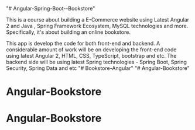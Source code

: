"# Angular-Spring-Boot--Bookstore" 

This is a course about building a E-Commerce website using Latest Angular 2 and Java , Spring Framework Ecosystem, MySQL technologies and more.
 Specifically, it's about building an online bookstore. 
 
 This app is develop the code for both front-end and backend.
 A considerable amount of work will be on developing the front-end code using latest Angular 2, HTML, CSS, TypeScript, bootstrap and etc. 
 The backend side will be using latest Spring technologies - Spring Boot, Spring Security, Spring Data and etc
"# Bookstore-Angular" 
"# Angular-Bookstore" 
# Angular-Bookstore
# Angular-Bookstore
